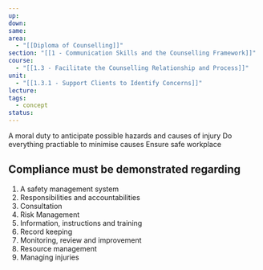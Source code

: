 ```yaml
---
up: 
down: 
same: 
area:
  - "[[Diploma of Counselling]]"
section: "[[1 - Communication Skills and the Counselling Framework]]"
course:
  - "[[1.3 - Facilitate the Counselling Relationship and Process]]"
unit:
  - "[[1.3.1 - Support Clients to Identify Concerns]]"
lecture: 
tags:
  - concept
status:
---
```

A moral duty to anticipate possible hazards and causes of injury 
Do everything practiable to minimise causes
Ensure safe workplace

## Compliance must be demonstrated regarding
1. A safety management system
2. Responsibilities and accountabilities
3. Consultation
4. Risk Management
5. Information, instructions and training
6. Record keeping
7. Monitoring, review and improvement
8. Resource management
9. Managing injuries
